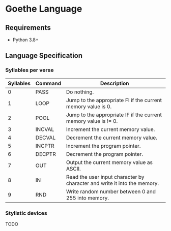 # Goethe Language

## Requirements
- Python  3.8+
## Language Specification



### Syllables per verse

| Syllables | Command | Description                                                  |
| --------- | ------- | ------------------------------------------------------------ |
| 0         | PASS    | Do nothing.                                                  |
| 1         | LOOP    | Jump to the appropriate FI if the current memory value is 0. |
| 2         | POOL    | Jump to the appropriate IF if the current memory value is != 0. |
| 3         | INCVAL  | Increment the current memory value.                          |
| 4         | DECVAL  | Decrement the current memory value.                          |
| 5         | INCPTR  | Increment the program pointer.                               |
| 6         | DECPTR  | Decrement the program pointer.                               |
| 7         | OUT     | Output the current memory value as ASCII.                    |
| 8         | IN      | Read the user input character by character and write it into the memory. |
| 9         | RND     | Write random number between 0 and 255 into memory.           |



### Stylistic devices

TODO
